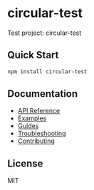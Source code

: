 # circular-test

Test project: circular-test

## Quick Start

```bash
npm install circular-test
```

## Documentation

- [API Reference](./api/README.md)
- [Examples](./examples/README.md)
- [Guides](./guides/README.md)
- [Troubleshooting](./troubleshooting/README.md)
- [Contributing](./contributing/README.md)

## License

MIT
